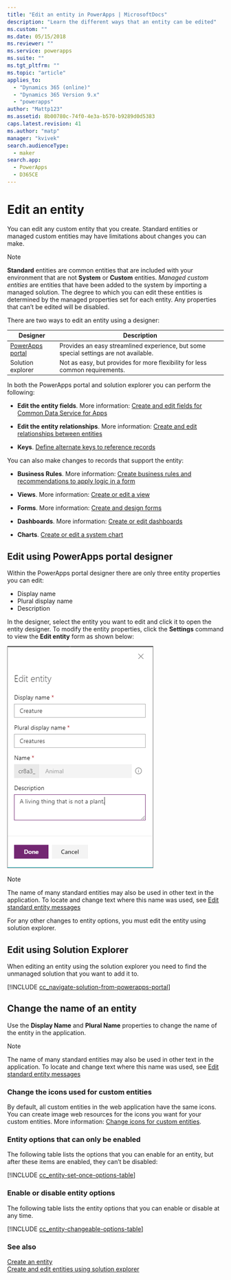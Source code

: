 ```yaml
---
title: "Edit an entity in PowerApps | MicrosoftDocs"
description: "Learn the different ways that an entity can be edited"
ms.custom: ""
ms.date: 05/15/2018
ms.reviewer: ""
ms.service: powerapps
ms.suite: ""
ms.tgt_pltfrm: ""
ms.topic: "article"
applies_to: 
  - "Dynamics 365 (online)"
  - "Dynamics 365 Version 9.x"
  - "powerapps"
author: "Mattp123"
ms.assetid: 8b00780c-74f0-4e3a-b570-b9289d0d5383
caps.latest.revision: 41
ms.author: "matp"
manager: "kvivek"
search.audienceType: 
  - maker
search.app: 
  - PowerApps
  - D365CE
---
```

# Edit an entity

You can edit any custom entity that you create. Standard entities or managed custom entities may have limitations about changes you can make.  
  
> [!NOTE]
> **Standard** entities are common entities that are included with your environment that are not **System** or **Custom** entities. *Managed custom entities* are entities that have been added to the system by importing a managed solution. The degree to which you can edit these entities is determined by the managed properties set for each entity. Any properties that can’t be edited will be disabled. 

There are two ways to edit an entity using a designer:

|Designer|Description|
|--|--|
|[PowerApps portal](https://web.powerapps.com/?utm_source=padocs&utm_medium=linkinadoc&utm_campaign=referralsfromdoc)|Provides an easy streamlined experience, but some special settings are not available.|
|Solution explorer|Not as easy, but provides for more flexibility for less common requirements.|

In both the PowerApps portal and solution explorer you can perform the following:

- **Edit the entity fields**. More information:  [Create and edit fields for Common Data Service for Apps](create-edit-fields.md)
  
- **Edit the entity relationships**. More information:  [Create and edit relationships between entities](create-edit-entity-relationships.md)

- **Keys**. [Define alternate keys to reference records](define-alternate-keys-reference-records.md)
  
You can also make changes to records that support the entity:  

- **Business Rules**. More information: [Create business rules and recommendations to apply logic in a form](../model-driven-apps/create-business-rules-recommendations-apply-logic-form.md)

- **Views**. More information:  [Create or edit a view](../model-driven-apps/create-edit-views.md)
  
- **Forms**. More information:  [Create and design forms](../model-driven-apps/create-design-forms.md)

- **Dashboards**. More information: [Create or edit dashboards](../model-driven-apps/create-edit-dashboards.md)

- **Charts**. [Create or edit a system chart](../model-driven-apps/create-edit-system-chart.md)

## Edit using PowerApps portal designer

Within the PowerApps portal designer there are only three entity properties you can edit:
 - Display name
 - Plural display name
 - Description

In the designer, select the entity you want to edit and click it to open the entity designer. To modify the entity properties, click the **Settings** command to view the **Edit entity** form as shown below:

![Edit entity properties](media/edit-entity-properties-powerapps-portal-designer.png)

> [!NOTE]
>  The name of many standard entities may also be used in other text in the application. To locate and change text where this name was used, see [Edit standard entity messages](edit-system-entity-messages.md)

For any other changes to entity options, you must edit the entity using solution explorer.

## Edit using Solution Explorer

When editing an entity using the solution explorer you need to find the unmanaged solution that you want to add it to.

[!INCLUDE [cc_navigate-solution-from-powerapps-portal](../../includes/cc_navigate-solution-from-powerapps-portal.md)]
  
<a name="BKMK_ChangeEntityName"></a> 
  
## Change the name of an entity  

Use the **Display Name** and **Plural Name** properties to change the name of the entity in the application. 

> [!NOTE]
>  The name of many standard entities may also be used in other text in the application. To locate and change text where this name was used, see [Edit standard entity messages](edit-system-entity-messages.md)
  
<a name="BKMK_ChangeEntityIcon"></a>   

###  Change the icons used for custom entities  

By default, all custom entities in the web application have the same icons. You can create image web resources for the icons you want for your custom entities. More information:  [Change icons for custom entities](../model-driven-apps/change-custom-entity-icons.md).  
  
<a name="BKMK_EnableOptions"></a>  
 
###  Entity options that can only be enabled  

The following table lists the options that you can enable for an entity, but after these items are enabled, they can’t be disabled:  

[!INCLUDE [cc_entity-set-once-options-table](../../includes/cc_entity-set-once-options-table.md)] 
  
<a name="BKMK_EnableDisableOptions"></a>  
 
###  Enable or disable entity options  

The following table lists the entity options that you can enable or disable at any time.  

[!INCLUDE [cc_entity-changeable-options-table](../../includes/cc_entity-changeable-options-table.md)] 

### See also

[Create an entity](create-edit-entities.md)<br />
[Create and edit entities using solution explorer](create-edit-entities-solution-explorer.md)
